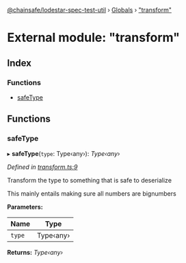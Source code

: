 [@chainsafe/lodestar-spec-test-util](../README.md) › [Globals](../globals.md) › ["transform"](_transform_.md)

# External module: "transform"

## Index

### Functions

* [safeType](_transform_.md#safetype)

## Functions

###  safeType

▸ **safeType**(`type`: Type‹any›): *Type‹any›*

*Defined in [transform.ts:9](https://github.com/ChainSafe/lodestar/blob/2084b4ac7/packages/lodestar-spec-test-util/src/transform.ts#L9)*

Transform the type to something that is safe to deserialize

This mainly entails making sure all numbers are bignumbers

**Parameters:**

Name | Type |
------ | ------ |
`type` | Type‹any› |

**Returns:** *Type‹any›*
